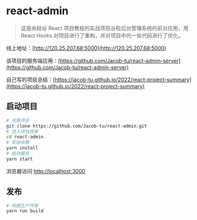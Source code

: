 # react-admin

> 这是尚硅谷 React 项目教程的实战项目谷粒后台管理系统的前台应用，用 React Hooks 对项目进行了重构，并对项目中的一些代码进行了优化。

线上地址：[http://120.25.207.68:5000](http://120.25.207.68:5000)

该项目的服务端应用：[https://github.com/Jacob-tu/react-admin-server](https://github.com/Jacob-tu/react-admin-server)

自己写的项目总结：[https://jacob-tu.github.io/2022/react-project-summary](https://jacob-tu.github.io/2022/react-project-summary)

## 启动项目

```bash
# 克隆项目
git clone https://github.com/Jacob-tu/react-admin.git
# 进入项目目录
cd react-admin
# 安装依赖
yarn install
# 启动服务
yarn start
```

浏览器访问 [http://localhost:3000](http://localhost:3000)

## 发布

```bash
# 构建生产环境
yarn run build
```
